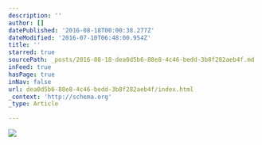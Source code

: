 ```yaml
---
description: ''
author: []
datePublished: '2016-08-18T00:00:38.277Z'
dateModified: '2016-07-10T06:48:00.954Z'
title: ''
starred: true
sourcePath: _posts/2016-08-18-dea0d5b6-88e8-4c46-bedd-3b8f282aeb4f.md
inFeed: true
hasPage: true
inNav: false
url: dea0d5b6-88e8-4c46-bedd-3b8f282aeb4f/index.html
_context: 'http://schema.org'
_type: Article

---
```

![](https://the-grid-user-content.s3-us-west-2.amazonaws.com/ee5c1d97-fdf3-47fa-99a3-be5911418b24.jpg)